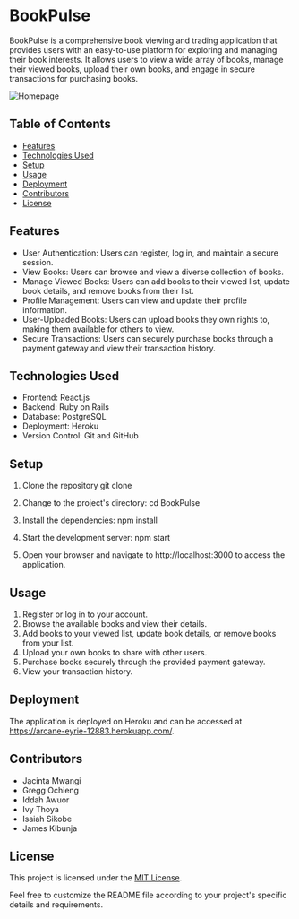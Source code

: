 <h1>BookPulse</h1>

<p>BookPulse is a comprehensive book viewing and trading application that provides users with an easy-to-use platform for exploring and managing their book interests. It allows users to view a wide array of books, manage their viewed books, upload their own books, and engage in secure transactions for purchasing books.</p>

![Homepage](client/homepage.png)

<h2>Table of Contents</h2>

<ul>
	<li><a href="#" target="_new">Features</a></li>
	<li><a href="#" target="_new">Technologies Used</a></li>
	<li><a href="#" target="_new">Setup</a></li>
	<li><a href="#" target="_new">Usage</a></li>
	<li><a href="#" target="_new">Deployment</a></li>
	<li><a href="#" target="_new">Contributors</a></li>
	<li><a href="#" target="_new">License</a></li>
</ul>

<h2>Features</h2>

<ul>
	<li>User Authentication: Users can register, log in, and maintain a secure session.</li>
	<li>View Books: Users can browse and view a diverse collection of books.</li>
	<li>Manage Viewed Books: Users can add books to their viewed list, update book details, and remove books from their list.</li>
	<li>Profile Management: Users can view and update their profile information.</li>
	<li>User-Uploaded Books: Users can upload books they own rights to, making them available for others to view.</li>
	<li>Secure Transactions: Users can securely purchase books through a payment gateway and view their transaction history.</li>
</ul>

<h2>Technologies Used</h2>

<ul>
	<li>Frontend: React.js</li>
	<li>Backend: Ruby on Rails</li>
	<li>Database: PostgreSQL</li>
	<li>Deployment: Heroku</li>
	<li>Version Control: Git and GitHub</li>
</ul>

<h2>Setup</h2>

1. Clone the repository
    git clone <repository-url>

2. Change to the project's directory:
    cd BookPulse
3. Install the dependencies:
    npm install
4. Start the development server:
    npm start
5. Open your browser and navigate to http://localhost:3000 to access the application.

<h2>Usage</h2>

<ol>
	<li>Register or log in to your account.</li>
	<li>Browse the available books and view their details.</li>
	<li>Add books to your viewed list, update book details, or remove books from your list.</li>
	<li>Upload your own books to share with other users.</li>
	<li>Purchase books securely through the provided payment gateway.</li>
	<li>View your transaction history.</li>
</ol>

<h2>Deployment</h2>

<p>The application is deployed on Heroku and can be accessed at <a href="https://arcane-eyrie-12883.herokuapp.com/" target="_new">https://arcane-eyrie-12883.herokuapp.com/</a>.</p>

<h2>Contributors</h2>

<ul>
	<li>Jacinta Mwangi</li>
	<li>Gregg Ochieng</li>
	<li>Iddah Awuor</li>
	<li>Ivy Thoya</li>
	<li>Isaiah Sikobe</li>
	<li>James Kibunja</li>
</ul>

<h2>License</h2>

<p>This project is licensed under the <a href="#" target="_new">MIT License</a>.</p>

<p>Feel free to customize the README file according to your project&#39;s specific details and requirements.</p>
